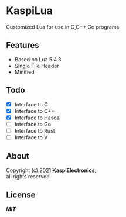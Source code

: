 # KaspiLua
Customized Lua for use in C,C++,Go programs.

## Features
- Based on Lua 5.4.3
- Single File Header
- Minified

## Todo
- [x] Interface to C
- [x] Interface to C++
- [x] Interface to [Hascal](https://github.com/hascal/hascal)
- [ ] Interface to Go
- [ ] Interface to Rust
- [ ] Interface to V
## About
Copyright (c) 2021 **KaspiElectronics**, \
all rights reserved.

## License
***MIT***
